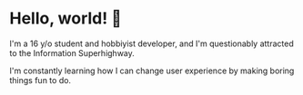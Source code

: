 # Hello, world! 👋
I'm a 16 y/o student and hobbiyist developer, and I'm questionably attracted to the Information Superhighway.


I'm constantly learning how I can change user experience by making boring things fun to do.
